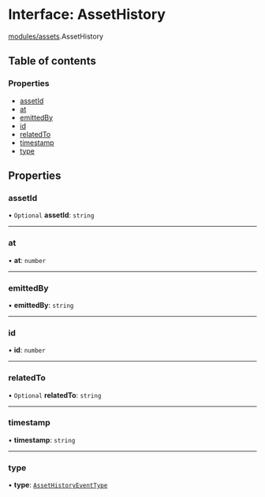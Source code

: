 # Interface: AssetHistory

[modules/assets](../modules/modules_assets.md).AssetHistory

## Table of contents

### Properties

- [assetId](modules_assets.AssetHistory.md#assetid)
- [at](modules_assets.AssetHistory.md#at)
- [emittedBy](modules_assets.AssetHistory.md#emittedby)
- [id](modules_assets.AssetHistory.md#id)
- [relatedTo](modules_assets.AssetHistory.md#relatedto)
- [timestamp](modules_assets.AssetHistory.md#timestamp)
- [type](modules_assets.AssetHistory.md#type)

## Properties

### assetId

• `Optional` **assetId**: `string`

___

### at

• **at**: `number`

___

### emittedBy

• **emittedBy**: `string`

___

### id

• **id**: `number`

___

### relatedTo

• `Optional` **relatedTo**: `string`

___

### timestamp

• **timestamp**: `string`

___

### type

• **type**: [`AssetHistoryEventType`](../enums/modules_assets.AssetHistoryEventType.md)
